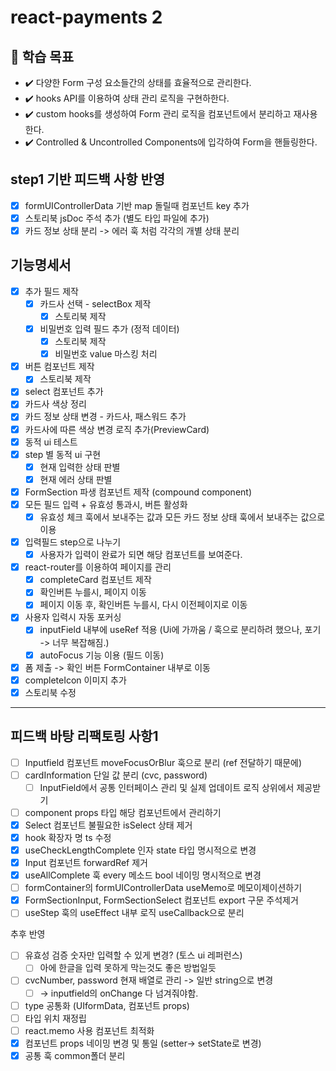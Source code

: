 # react-payments 2

## 📍 학습 목표

- ✔️ 다양한 Form 구성 요소들간의 상태를 효율적으로 관리한다.
- ✔️ hooks API를 이용하여 상태 관리 로직을 구현하한다.
- ✔️ custom hooks를 생성하여 Form 관리 로직을 컴포넌트에서 분리하고 재사용한다.
- ✔️ Controlled & Uncontrolled Components에 입각하여 Form을 핸들링한다.

## step1 기반 피드백 사항 반영

- [x] formUIControllerData 기반 map 돌릴때 컴포넌트 key 추가
- [x] 스토리북 jsDoc 주석 추가 (별도 타입 파일에 추가)
- [x] 카드 정보 상태 분리 -> 에러 훅 처럼 각각의 개별 상태 분리

## 기능명세서

- [x] 추가 필드 제작
  - [x] 카드사 선택 - selectBox 제작
    - [x] 스토리북 제작
  - [x] 비밀번호 입력 필드 추가 (정적 데이터)
    - [x] 스토리북 제작
    - [x] 비밀번호 value 마스킹 처리
- [x] 버튼 컴포넌트 제작
  - [x] 스토리북 제작
- [x] select 컴포넌트 추가
- [x] 카드사 색상 정리
- [x] 카드 정보 상태 변경 - 카드사, 패스워드 추가
- [x] 카드사에 따른 색상 변경 로직 추가(PreviewCard)
- [x] 동적 ui 테스트
- [x] step 별 동적 ui 구현
  - [x] 현재 입력한 상태 판별
  - [x] 현재 에러 상태 판별
- [x] FormSection 파생 컴포넌트 제작 (compound component)
- [x] 모든 필드 입력 + 유효성 통과시, 버튼 활성화
  - [x] 유효성 체크 훅에서 보내주는 값과 모든 카드 정보 상태 훅에서 보내주는 값으로 이용
- [x] 입력필드 step으로 나누기
  - [x] 사용자가 입력이 완료가 되면 해당 컴포넌트를 보여준다.
- [x] react-router를 이용하여 페이지를 관리
  - [x] completeCard 컴포넌트 제작
  - [x] 확인버튼 누를시, 페이지 이동
  - [x] 페이지 이동 후, 확인버튼 누를시, 다시 이전페이지로 이동
- [x] 사용자 입력시 자동 포커싱
  - [x] inputField 내부에 useRef 적용 (Ui에 가까움 / 훅으로 분리하려 했으나, 포기 -> 너무 복잡해짐.)
  - [x] autoFocus 기능 이용 (필드 이동)
- [x] 폼 제출 -> 확인 버튼 FormContainer 내부로 이동
- [x] completeIcon 이미지 추가
- [x] 스토리북 수정

---

## 피드백 바탕 리팩토링 사항1

- [ ] Inputfield 컴포넌트 moveFocusOrBlur 훅으로 분리 (ref 전달하기 때문에)
- [ ] cardInformation 단일 값 분리 (cvc, password)
  - [ ] InputField에서 공통 인터페이스 관리 및 실제 업데이트 로직 상위에서 제공받기
- [ ] component props 타입 해당 컴포넌트에서 관리하기
- [x] Select 컴포넌트 불필요한 isSelect 상태 제거
- [x] hook 확장자 명 ts 수정
- [x] useCheckLengthComplete 인자 state 타입 명시적으로 변경
- [x] Input 컴포넌트 forwardRef 제거
- [x] useAllComplete 훅 every 메소드 bool 네이밍 명시적으로 변경
- [ ] formContainer의 formUIControllerData useMemo로 메모이제이션하기
- [x] FormSectionInput, FormSectionSelect 컴포넌트 export 구문 주석제거
- [ ] useStep 훅의 useEffect 내부 로직 useCallback으로 분리

추후 반영

- [ ] 유효성 검증 숫자만 입력할 수 있게 변경? (토스 ui 레퍼런스)
  - [ ] 아에 한글을 입력 못하게 막는것도 좋은 방법일듯
- [ ] cvcNumber, password 현재 배열로 관리 -> 일반 string으로 변경
  - [ ] -> inputfield의 onChange 다 넘겨줘야함.
- [ ] type 공통화 (UIformData, 컴포넌트 props)
- [ ] 타입 위치 재정립
- [ ] react.memo 사용 컴포넌트 최적화
- [x] 컴포넌트 props 네이밍 변경 및 통일 (setter-> setState로 변경)
- [x] 공통 훅 common폴더 분리
